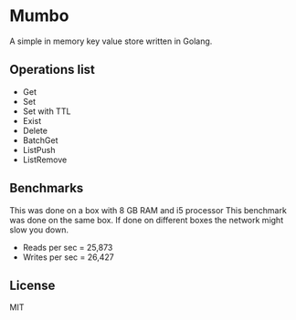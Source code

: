 # Mumbo

A simple in memory key value store written in Golang.

## Operations list

 - Get
 - Set
 - Set with TTL
 - Exist
 - Delete
 - BatchGet
 - ListPush
 - ListRemove

## Benchmarks
This was done on a box with 8 GB RAM and i5 processor
This benchmark was done on the same box. If done on different boxes the network
might slow you down.

 -  Reads per sec =  25,873
 -  Writes per sec = 26,427

## License
MIT